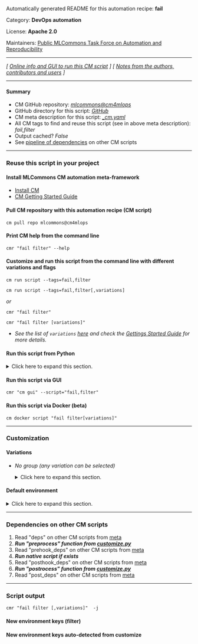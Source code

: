 Automatically generated README for this automation recipe: **fail**

Category: **DevOps automation**

License: **Apache 2.0**

Maintainers: [Public MLCommons Task Force on Automation and Reproducibility](https://github.com/mlcommons/ck/blob/master/docs/taskforce.md)

---
*[ [Online info and GUI to run this CM script](https://access.cknowledge.org/playground/?action=scripts&name=fail,3aaee82e19d243cd) ] [ [Notes from the authors, contributors and users](README-extra.md) ]*

---
#### Summary

* CM GitHub repository: *[mlcommons@cm4mlops](https://github.com/mlcommons/cm4mlops/tree/dev)*
* GitHub directory for this script: *[GitHub](https://github.com/mlcommons/cm4mlops/tree/dev/script/fail)*
* CM meta description for this script: *[_cm.yaml](_cm.yaml)*
* All CM tags to find and reuse this script (see in above meta description): *fail,filter*
* Output cached? *False*
* See [pipeline of dependencies](#dependencies-on-other-cm-scripts) on other CM scripts


---
### Reuse this script in your project

#### Install MLCommons CM automation meta-framework

* [Install CM](https://access.cknowledge.org/playground/?action=install)
* [CM Getting Started Guide](https://github.com/mlcommons/ck/blob/master/docs/getting-started.md)

#### Pull CM repository with this automation recipe (CM script)

```cm pull repo mlcommons@cm4mlops```

#### Print CM help from the command line

````cmr "fail filter" --help````

#### Customize and run this script from the command line with different variations and flags

`cm run script --tags=fail,filter`

`cm run script --tags=fail,filter[,variations] `

*or*

`cmr "fail filter"`

`cmr "fail filter [variations]" `


* *See the list of `variations` [here](#variations) and check the [Gettings Started Guide](https://github.com/mlcommons/ck/blob/dev/docs/getting-started.md) for more details.*

#### Run this script from Python

<details>
<summary>Click here to expand this section.</summary>

```python

import cmind

r = cmind.access({'action':'run'
                  'automation':'script',
                  'tags':'fail,filter'
                  'out':'con',
                  ...
                  (other input keys for this script)
                  ...
                 })

if r['return']>0:
    print (r['error'])

```

</details>


#### Run this script via GUI

```cmr "cm gui" --script="fail,filter"```

#### Run this script via Docker (beta)

`cm docker script "fail filter[variations]" `

___
### Customization


#### Variations

  * *No group (any variation can be selected)*
    <details>
    <summary>Click here to expand this section.</summary>

    * `_windows`
      - Environment variables:
        - *CM_FAIL_WINDOWS*: `True`
      - Workflow:

    </details>

#### Default environment

<details>
<summary>Click here to expand this section.</summary>

These keys can be updated via `--env.KEY=VALUE` or `env` dictionary in `@input.json` or using script flags.


</details>

___
### Dependencies on other CM scripts


  1. Read "deps" on other CM scripts from [meta](https://github.com/mlcommons/cm4mlops/tree/dev/script/fail/_cm.yaml)
  1. ***Run "preprocess" function from [customize.py](https://github.com/mlcommons/cm4mlops/tree/dev/script/fail/customize.py)***
  1. Read "prehook_deps" on other CM scripts from [meta](https://github.com/mlcommons/cm4mlops/tree/dev/script/fail/_cm.yaml)
  1. ***Run native script if exists***
  1. Read "posthook_deps" on other CM scripts from [meta](https://github.com/mlcommons/cm4mlops/tree/dev/script/fail/_cm.yaml)
  1. ***Run "postrocess" function from [customize.py](https://github.com/mlcommons/cm4mlops/tree/dev/script/fail/customize.py)***
  1. Read "post_deps" on other CM scripts from [meta](https://github.com/mlcommons/cm4mlops/tree/dev/script/fail/_cm.yaml)

___
### Script output
`cmr "fail filter [,variations]"  -j`
#### New environment keys (filter)

#### New environment keys auto-detected from customize
